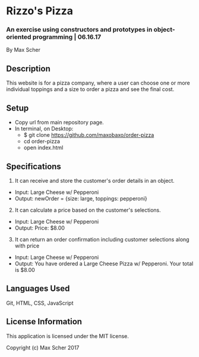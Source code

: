 # Rizzo's Pizza #
### An exercise using constructors and prototypes in object-oriented programming | 06.16.17 ###

By Max Scher

## Description ##
This website is for a pizza company, where a user can choose one or more individual toppings and a size to order a pizza and see the final cost.

## Setup ##
* Copy url from main repository page.
* In terminal, on Desktop:
  * $ git clone https://github.com/maxobaxo/order-pizza
  * cd order-pizza
  * open index.html

## Specifications ##
1. It can receive and store the customer's order details in an object.
  * Input: Large Cheese w/ Pepperoni
  * Output: newOrder = {size: large, toppings: pepperoni}
2. It can calculate a price based on the customer's selections.
  * Input: Large Cheese w/ Pepperoni
  * Output: Price: $8.00
3. It can return an order confirmation including customer selections along with price
  * Input: Large Cheese w/ Pepperoni
  * Output: You have ordered a Large Cheese Pizza w/ Pepperoni. Your total is $8.00

## Languages Used ##
Git, HTML, CSS, JavaScript

## License Information ##
This application is licensed under the MIT license.

Copyright (c) Max Scher 2017

